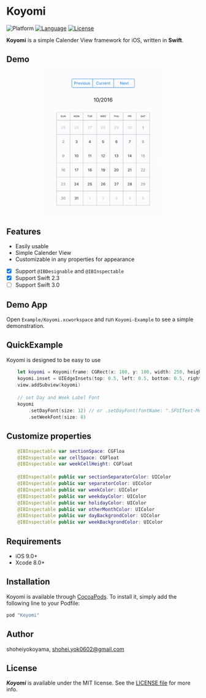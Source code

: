 # Koyomi

![Platform](http://img.shields.io/badge/platform-ios-blue.svg?style=flat
)
[![Language](http://img.shields.io/badge/language-swift-brightgreen.svg?style=flat
)](https://developer.apple.com/swift)
[![License](http://img.shields.io/badge/license-MIT-lightgrey.svg?style=flat
)](http://mit-license.org)

**Koyomi** is a simple Calender View framework for iOS, written in **Swift**.

## Demo

<p align="center">
<img src="./DemoSource/calender_demo.gif" width="300">
</p>

## Features

- Easily usable
- Simple Calender View
- Customizable in any properties for appearance
- [x] Support `@IBDesignable` and `@IBInspectable`
- [x] Support Swift 2.3
- [ ] Support Swift 3.0

## Demo App

Open `Example/Koyomi.xcworkspace` and run `Koyomi-Example` to see a simple demonstration.

## QuickExample

Koyomi is designed to be easy to use

```swift
    let koyomi = Koyomi(frame: CGRect(x: 100, y: 100, width: 250, height: 250))
    koyomi.inset = UIEdgeInsets(top: 0.5, left: 0.5, bottom: 0.5, right: 0.5)
    view.addSubview(koyomi)
    
    // set Day and Week Label Font
    koyomi
        .setDayFont(size: 12) // or .setDayFont(fontName: ".SFUIText-Medium", size: 12)
        .setWeekFont(size: 8)
```

## Customize properties

```swift
    @IBInspectable var sectionSpace: CGFloa
    @IBInspectable var cellSpace: CGFloat
    @IBInspectable var weekCellHeight: CGFloat
    
    @IBInspectable public var sectionSeparatorColor: UIColor
    @IBInspectable public var separatorColor: UIColor
    @IBInspectable public var weekColor: UIColor
    @IBInspectable public var weekdayColor: UIColor
    @IBInspectable public var holidayColor: UIColor
    @IBInspectable public var otherMonthColor: UIColor
    @IBInspectable public var dayBackgrondColor: UIColor
    @IBInspectable public var weekBackgrondColor: UIColor
```

## Requirements

- iOS 9.0+
- Xcode 8.0+

## Installation
Koyomi is available through [CocoaPods](http://cocoapods.org). To install it, simply add the following line to your Podfile:

```ruby
pod "Koyomi"
```

## Author

shoheiyokoyama, shohei.yok0602@gmail.com

## License

***Koyomi*** is available under the MIT license. See the [LICENSE file](https://github.com/shoheiyokoyama/Koyomi/blob/master/LICENSE) for more info.
